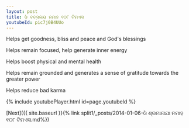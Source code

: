 ```yaml
---
layout: post
title: ଓଁ ବତ୍ସଳାୟ ନମାହ ୧୦୮ ଟିମଏସ
youtubeId: pic7j0B4UUo
---
```

 
 
Helps get goodness, bliss and peace and God's blessings
 
Helps remain focused, help generate inner energy 
 
Helps boost physical and mental health 
 
Helps remain grounded and generates a sense of gratitude towards the greater power 
 
Helps reduce bad karma
 
 
 
 


{% include youtubePlayer.html id=page.youtubeId %}
 
[Next]({{ site.baseurl }}{% link  split1/_posts/2014-01-06-ଓଁ ଶ୍ରମାନାଯା ନମାହ ୧୦୮ ଟିମଏସ.md%})
 
